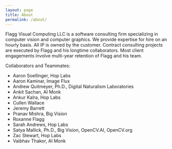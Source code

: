 ```yaml
---
layout: page
title: About
permalink: /about/
---
```


Flagg Visual Computing LLC is a software consulting firm specializing in computer vision and computer graphics.
We provide expertise for hire on an hourly basis.  All IP is owned by the customer.
Contract consulting projects are executed by Flagg and his longtime collaborators.  Most client engagements involve multi-year
retention of Flagg and his team.

Collaborators and Teammates:

- Aaron Soellinger, Hop Labs
- Aaron Kaminar, Image Flux
- Andrew Quitmeyer, Ph.D., Digital Naturalism Laboratories
- Ankit Sachan, AI Monk
- Ankur Kalra, Hop Labs
- Cullen Wallace
- Jeremy Barrett
- Pranav Mishra, Big Vision 
- Roxanne Flagg
- Sarah Andrews, Hop Labs
- Satya Mallick, Ph.D., Big Vision, OpenCV.AI, OpenCV.org
- Zac Stewart, Hop Labs
- Vaibhav Thakor, AI Monk
